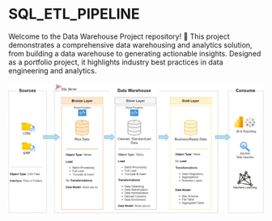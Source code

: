 # SQL_ETL_PIPELINE

Welcome to the Data Warehouse Project repository! 🚀
This project demonstrates a comprehensive data warehousing and analytics solution, from building a data warehouse to generating actionable insights. Designed as a portfolio project, it highlights industry best practices in data engineering and analytics.

![Alt text](image/data_architecture.png)
